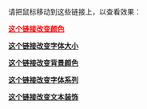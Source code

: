 <html>
<head>
<style type="text/css">
a.one:link {color: #ff0000}
a.one:visited {color: #0000ff}
a.one:hover {color: #ffcc00}

a.two:link {color: #ff0000}
a.two:visited {color: #0000ff}
a.two:hover {font-size: 150%}

a.three:link {color: #ff0000}
a.three:visited {color: #0000ff}
a.three:hover {background: #66ff66}

a.four:link {color: #ff0000}
a.four:visited {color: #0000ff}
a.four:hover {font-family: monospace}

a.five:link {color: #ff0000; text-decoration: none}
a.five:visited {color: #0000ff; text-decoration: none}
a.five:hover {text-decoration: underline}
</style>
</head>

<body>
<p>请把鼠标移动到这些链接上，以查看效果：</p>

<p><b><a class="one" href="/index.html" target="_blank">这个链接改变颜色</a></b></p>
<p><b><a class="two" href="/index.html" target="_blank">这个链接改变字体大小</a></b></p>
<p><b><a class="three" href="/index.html" target="_blank">这个链接改变背景颜色</a></b></p>
<p><b><a class="four" href="/index.html" target="_blank">这个链接改变字体系列</a></b></p>
<p><b><a class="five" href="/index.html" target="_blank">这个链接改变文本装饰</a></b></p>
</body>

</html>
